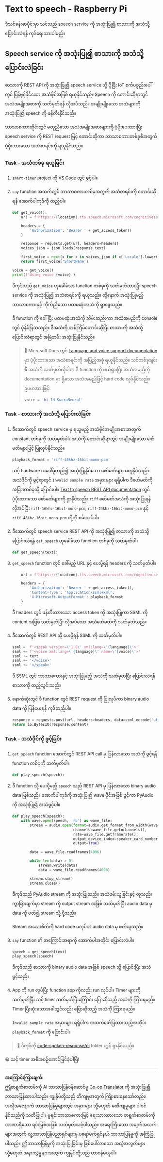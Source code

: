 <!--
CO_OP_TRANSLATOR_METADATA:
{
  "original_hash": "606f3af1c78e3741e48ce77c31cea626",
  "translation_date": "2025-08-28T16:21:07+00:00",
  "source_file": "6-consumer/lessons/3-spoken-feedback/pi-text-to-speech.md",
  "language_code": "my"
}
-->
# Text to speech - Raspberry Pi

ဒီသင်ခန်းစာပိုင်းမှာ သင်သည် speech service ကို အသုံးပြု၍ စာသားကို အသံသို့ ပြောင်းလဲရန် ကုဒ်ရေးသားပါမည်။

## Speech service ကို အသုံးပြု၍ စာသားကို အသံသို့ ပြောင်းလဲခြင်း

စာသားကို REST API ကို အသုံးပြု၍ speech service သို့ ပို့ပြီး IoT စက်ပစ္စည်းပေါ်တွင် ပြန်ဖွင့်နိုင်သော အသံဖိုင်အဖြစ် ရယူနိုင်သည်။ Speech ကို တောင်းဆိုရာတွင် အသံအမျိုးအစားကို သတ်မှတ်ရန် လိုအပ်သည်။ အမျိုးမျိုးသော အသံများကို အသုံးပြု၍ speech ကို ဖန်တီးနိုင်သည်။

ဘာသာစကားတိုင်းတွင် မတူညီသော အသံအမျိုးအစားများကို ပံ့ပိုးပေးထားပြီး speech service ကို REST request ဖြင့် တောင်းဆိုကာ ဘာသာစကားတစ်ခုစီအတွက် ပံ့ပိုးထားသော အသံစာရင်းကို ရယူနိုင်သည်။

### Task - အသံတစ်ခု ရယူခြင်း

1. `smart-timer` project ကို VS Code တွင် ဖွင့်ပါ။

1. `say` function အထက်တွင် ဘာသာစကားတစ်ခုအတွက် အသံစာရင်းကို တောင်းဆိုရန် အောက်ပါကုဒ်ကို ထည့်ပါ။

    ```python
    def get_voice():
        url = f'https://{location}.tts.speech.microsoft.com/cognitiveservices/voices/list'
    
        headers = {
            'Authorization': 'Bearer ' + get_access_token()
        }
    
        response = requests.get(url, headers=headers)
        voices_json = json.loads(response.text)
    
        first_voice = next(x for x in voices_json if x['Locale'].lower() == language.lower() and x['VoiceType'] == 'Neural')
        return first_voice['ShortName']
    
    voice = get_voice()
    print(f'Using voice {voice}')
    ```

    ဒီကုဒ်သည် `get_voice` ဟုခေါ်သော function တစ်ခုကို သတ်မှတ်ထားပြီး speech service ကို အသုံးပြု၍ အသံစာရင်းကို ရယူသည်။ ထို့နောက် အသုံးပြုမည့် ဘာသာစကားနှင့် ကိုက်ညီသော ပထမဆုံးအသံကို ရှာဖွေသည်။

    ဒီ function ကို ခေါ်ပြီး ပထမဆုံးအသံကို သိမ်းဆည်းကာ အသံအမည်ကို console တွင် ပုံနှိပ်ပြသသည်။ ဒီအသံကို တစ်ကြိမ်တောင်းဆိုပြီး စာသားကို အသံသို့ ပြောင်းလဲရာတွင် အမြဲတမ်း အသုံးပြုနိုင်သည်။

    > 💁 Microsoft Docs တွင် [Language and voice support documentation](https://docs.microsoft.com/azure/cognitive-services/speech-service/language-support?WT.mc_id=academic-17441-jabenn#text-to-speech) မှာ ပံ့ပိုးထားသော အသံစာရင်းကို အပြည့်အစုံ ရယူနိုင်သည်။ သင်တစ်ခုချင်းစီ အသံကို သတ်မှတ်လိုပါက ဒီ function ကို ဖယ်ရှားပြီး အသံအမည်ကို documentation မှာ ရှိသော အသံအမည်ဖြင့် hard code လုပ်နိုင်သည်။ ဥပမာအားဖြင့်:
    >
    > ```python
    > voice = 'hi-IN-SwaraNeural'
    > ```

### Task - စာသားကို အသံသို့ ပြောင်းလဲခြင်း

1. ဒီအောက်တွင် speech service မှ ရယူမည့် အသံဖိုင်အမျိုးအစားအတွက် constant တစ်ခုကို သတ်မှတ်ပါ။ အသံကို တောင်းဆိုရာတွင် အမျိုးမျိုးသော ဖော်မတ်များဖြင့် ပြုလုပ်နိုင်သည်။

    ```python
    playback_format = 'riff-48khz-16bit-mono-pcm'
    ```

    သင့် hardware အပေါ်မူတည်၍ အသုံးပြုနိုင်သော ဖော်မတ်များ မတူနိုင်သည်။ အသံဖိုင်ကို ဖွင့်ရာတွင် `Invalid sample rate` အမှားများ ရရှိပါက ဒီဖော်မတ်ကို အခြားတစ်ခုသို့ ပြောင်းပါ။ [Text to speech REST API documentation](https://docs.microsoft.com/azure/cognitive-services/speech-service/rest-text-to-speech?WT.mc_id=academic-17441-jabenn#audio-outputs) တွင် ပံ့ပိုးထားသော ဖော်မတ်များကို ရှာနိုင်သည်။ `riff` ဖော်မတ်အသံကို အသုံးပြုရန် လိုအပ်ပြီး `riff-16khz-16bit-mono-pcm`, `riff-24khz-16bit-mono-pcm` နှင့် `riff-48khz-16bit-mono-pcm` တို့ကို စမ်းသပ်ပါ။

1. ဒီအောက်တွင် speech service REST API ကို အသုံးပြု၍ စာသားကို အသံသို့ ပြောင်းလဲရန် `get_speech` ဟုခေါ်သော function တစ်ခုကို သတ်မှတ်ပါ။

    ```python
    def get_speech(text):
    ```

1. `get_speech` function တွင် ခေါ်မည့် URL နှင့် ပေးပို့ရန် headers ကို သတ်မှတ်ပါ။

    ```python
        url = f'https://{location}.tts.speech.microsoft.com/cognitiveservices/v1'
    
        headers = {
            'Authorization': 'Bearer ' + get_access_token(),
            'Content-Type': 'application/ssml+xml',
            'X-Microsoft-OutputFormat': playback_format
        }
    ```

    ဒီ headers တွင် ဖန်တီးထားသော access token ကို အသုံးပြုကာ SSML ကို content အဖြစ် သတ်မှတ်ပြီး လိုအပ်သော အသံဖော်မတ်ကို သတ်မှတ်သည်။

1. ဒီအောက်တွင် REST API သို့ ပေးပို့ရန် SSML ကို သတ်မှတ်ပါ။

    ```python
    ssml =  f'<speak version=\'1.0\' xml:lang=\'{language}\'>'
    ssml += f'<voice xml:lang=\'{language}\' name=\'{voice}\'>'
    ssml += text
    ssml += '</voice>'
    ssml += '</speak>'
    ```

    ဒီ SSML တွင် ဘာသာစကားနှင့် အသုံးပြုမည့် အသံကို သတ်မှတ်ပြီး ပြောင်းလဲရန် စာသားကို ထည့်သွင်းသည်။

1. နောက်ဆုံးတွင် ဒီ function တွင် REST request ကို ပြုလုပ်ကာ binary audio data ကို ပြန်ပေးရန် ကုဒ်ထည့်ပါ။

    ```python
    response = requests.post(url, headers=headers, data=ssml.encode('utf-8'))
    return io.BytesIO(response.content)
    ```

### Task - အသံဖိုင်ကို ဖွင့်ခြင်း

1. `get_speech` function အောက်တွင် REST API call မှ ပြန်လာသော အသံကို ဖွင့်ရန် function တစ်ခုကို သတ်မှတ်ပါ။

    ```python
    def play_speech(speech):
    ```

1. ဒီ function သို့ ပေးပို့မည့် `speech` သည် REST API မှ ပြန်လာသော binary audio data ဖြစ်သည်။ အောက်ပါကုဒ်ကို အသုံးပြု၍ wave ဖိုင်အဖြစ် ဖွင့်ကာ PyAudio ကို အသုံးပြု၍ အသံဖွင့်ပါ။

    ```python
    def play_speech(speech):
        with wave.open(speech, 'rb') as wave_file:
            stream = audio.open(format=audio.get_format_from_width(wave_file.getsampwidth()),
                                channels=wave_file.getnchannels(),
                                rate=wave_file.getframerate(),
                                output_device_index=speaker_card_number,
                                output=True)

            data = wave_file.readframes(4096)

            while len(data) > 0:
                stream.write(data)
                data = wave_file.readframes(4096)

            stream.stop_stream()
            stream.close()
    ```

    ဒီကုဒ်သည် PyAudio stream ကို အသုံးပြုသည်။ အသံဖမ်းယူခြင်းနှင့် တူသည်။ ကွာခြားချက်မှာ stream ကို output stream အဖြစ် သတ်မှတ်ပြီး audio data မှ data ကို ဖတ်၍ stream သို့ ပို့သည်။

    Stream အသေးစိတ်ကို hard code မလုပ်ဘဲ audio data မှ ဖတ်ယူသည်။

1. `say` function ၏ အကြောင်းအရာကို အောက်ပါအတိုင်း ပြောင်းလဲပါ။

    ```python
    speech = get_speech(text)
    play_speech(speech)
    ```

    ဒီကုဒ်သည် စာသားကို binary audio data အဖြစ် speech သို့ ပြောင်းပြီး အသံဖွင့်သည်။

1. App ကို run လုပ်ပြီး function app ကိုလည်း run လုပ်ပါ။ Timer များကို သတ်မှတ်ပြီး သင့် timer သတ်မှတ်ပြီးကြောင်း ပြောဆိုသည့် အသံကို ကြားရမည်။ Timer ပြီးဆုံးသောအခါတွင်လည်း ပြောဆိုသည့် အသံကို ကြားရမည်။

    `Invalid sample rate` အမှားများ ရရှိပါက အထက်ဖော်ပြထားသည့်အတိုင်း `playback_format` ကို ပြောင်းပါ။

> 💁 ဒီကုဒ်ကို [code-spoken-response/pi](../../../../../6-consumer/lessons/3-spoken-feedback/code-spoken-response/pi) folder တွင် ရှာနိုင်သည်။

😀 သင့် timer အစီအစဉ်အောင်မြင်ခဲ့ပါပြီ!

---

**အကြောင်းကြားချက်**:  
ဤစာရွက်စာတမ်းကို AI ဘာသာပြန်ဝန်ဆောင်မှု [Co-op Translator](https://github.com/Azure/co-op-translator) ကို အသုံးပြု၍ ဘာသာပြန်ထားပါသည်။ ကျွန်ုပ်တို့သည် တိကျမှုအတွက် ကြိုးစားနေသော်လည်း၊ အလိုအလျောက် ဘာသာပြန်မှုများတွင် အမှားများ သို့မဟုတ် မတိကျမှုများ ပါဝင်နိုင်သည်ကို သတိပြုပါ။ မူရင်းဘာသာစကားဖြင့် ရေးသားထားသော စာရွက်စာတမ်းကို အာဏာရှိသော ရင်းမြစ်အဖြစ် သတ်မှတ်သင့်ပါသည်။ အရေးကြီးသော အချက်အလက်များအတွက် လူ့ဘာသာပြန်ပညာရှင်များမှ ပရော်ဖက်ရှင်နယ် ဘာသာပြန်မှုကို အကြံပြုပါသည်။ ဤဘာသာပြန်မှုကို အသုံးပြုခြင်းမှ ဖြစ်ပေါ်လာသော အလွဲအလွတ်များ သို့မဟုတ် အနားလွဲမှုများအတွက် ကျွန်ုပ်တို့သည် တာဝန်မယူပါ။